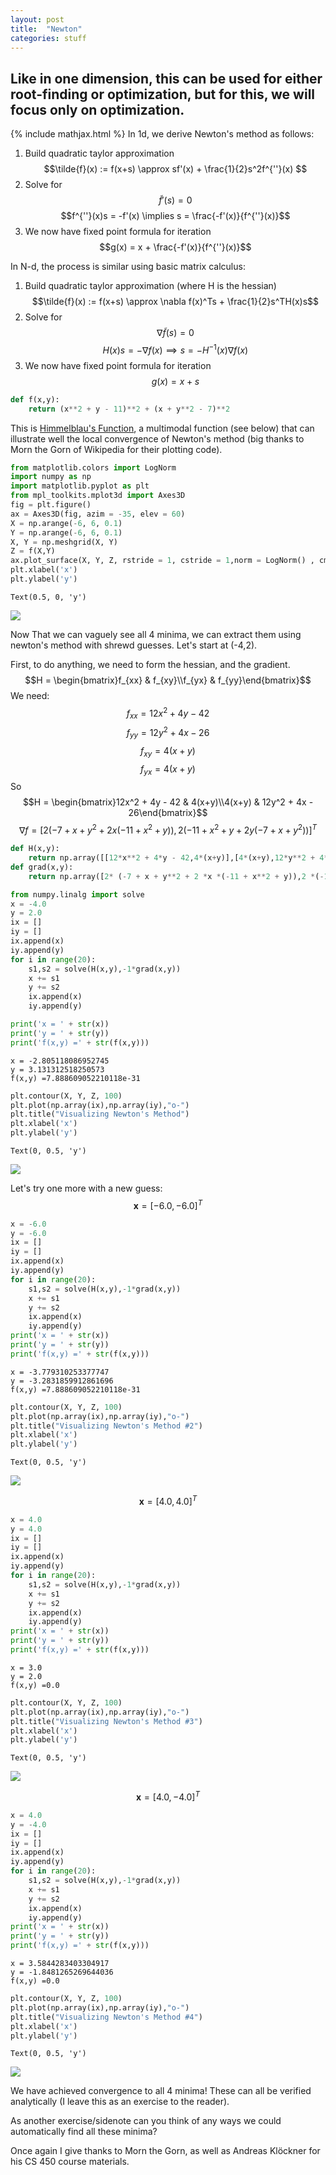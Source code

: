 ```yaml
---
layout: post
title:  "Newton"
categories: stuff
---
```


## Like in one dimension, this can be used for either root-finding or optimization, but for this, we will focus only on optimization.
{% include mathjax.html %}
In 1d, we derive Newton's method as follows:

1. Build quadratic taylor approximation
    $$\tilde{f}(x) := f(x+s) \approx sf'(x) + \frac{1}{2}s^2f^{''}(x) $$
2. Solve for $$\tilde{f}'(s) = 0$$
    $$f^{''}(x)s = -f'(x) \implies s = \frac{-f'(x)}{f^{''}(x)}$$
3. We now have fixed point formula for iteration
    $$g(x) = x + \frac{-f'(x)}{f^{''}(x)}$$

In N-d, the process is similar using basic matrix calculus:

1. Build quadratic taylor approximation (where H is the hessian)
    $$\tilde{f}(x) := f(x+s) \approx \nabla f(x)^Ts + \frac{1}{2}s^TH(x)s$$
2. Solve for $$\nabla \tilde{f}(s) = 0$$
    $$H(x)s = -\nabla f(x) \implies s = -H^{-1}(x)\nabla f(x)$$
3. We now have fixed point formula for iteration
    $$g(x) = x + s$$


```python
def f(x,y):
    return (x**2 + y - 11)**2 + (x + y**2 - 7)**2
```

This is [Himmelblau's Function](https://en.wikipedia.org/wiki/Himmelblau%27s_function), a multimodal function (see below) that can illustrate well the local convergence of Newton's method (big thanks to Morn the Gorn of Wikipedia for their plotting code).


```python
from matplotlib.colors import LogNorm
import numpy as np
import matplotlib.pyplot as plt
from mpl_toolkits.mplot3d import Axes3D
fig = plt.figure()
ax = Axes3D(fig, azim = -35, elev = 60)
X = np.arange(-6, 6, 0.1)
Y = np.arange(-6, 6, 0.1)
X, Y = np.meshgrid(X, Y)
Z = f(X,Y)
ax.plot_surface(X, Y, Z, rstride = 1, cstride = 1,norm = LogNorm() , cmap = plt.cm.prism)
plt.xlabel('x')
plt.ylabel('y')
```




    Text(0.5, 0, 'y')



<img src="{{site.baseurl}}/assets/output_6_1.png">


Now That we can vaguely see all 4 minima, we can extract them using newton's method with shrewd guesses. Let's start at (-4,2).

First, to do anything, we need to form the hessian, and the gradient.
$$H = \begin{bmatrix}f_{xx} & f_{xy}\\f_{yx} & f_{yy}\end{bmatrix}$$
We need:
$$f_{xx} = 12x^2 + 4y - 42$$
$$f_{yy} = 12y^2 + 4x - 26$$
$$f_{xy} = 4(x+y)$$
$$f_{yx} = 4(x+y)$$
So
$$H = \begin{bmatrix}12x^2 + 4y - 42 & 4(x+y)\\4(x+y) & 12y^2 + 4x - 26\end{bmatrix}$$
$$\nabla f = [ 2 (-7 + x + y^2 + 2 x (-11 + x^2 + y)),2 (-11 + x^2 + y + 2 y (-7 + x + y^2))]^T$$


```python
def H(x,y):
    return np.array([[12*x**2 + 4*y - 42,4*(x+y)],[4*(x+y),12*y**2 + 4*x - 26]])
def grad(x,y):
    return np.array([2* (-7 + x + y**2 + 2 *x *(-11 + x**2 + y)),2 *(-11 + x**2 + y + 2 *y *(-7 + x + y**2))]).T
```


```python
from numpy.linalg import solve
x = -4.0
y = 2.0
ix = []
iy = []
ix.append(x)
iy.append(y)
for i in range(20):
    s1,s2 = solve(H(x,y),-1*grad(x,y))
    x += s1
    y += s2
    ix.append(x)
    iy.append(y)
```


```python
print('x = ' + str(x))
print('y = ' + str(y))
print('f(x,y) =' + str(f(x,y)))
```

    x = -2.805118086952745
    y = 3.131312518250573
    f(x,y) =7.888609052210118e-31



```python
plt.contour(X, Y, Z, 100)
plt.plot(np.array(ix),np.array(iy),"o-")
plt.title("Visualizing Newton's Method")
plt.xlabel('x')
plt.ylabel('y')
```




    Text(0, 0.5, 'y')



<img src="{{site.baseurl}}/assets/output_12_1.png">


Let's try one more with a new guess: $$\textbf{x} = [-6.0,-6.0]^T$$


```python
x = -6.0
y = -6.0
ix = []
iy = []
ix.append(x)
iy.append(y)
for i in range(20):
    s1,s2 = solve(H(x,y),-1*grad(x,y))
    x += s1
    y += s2
    ix.append(x)
    iy.append(y)
print('x = ' + str(x))
print('y = ' + str(y))
print('f(x,y) =' + str(f(x,y)))
```

    x = -3.779310253377747
    y = -3.2831859912861696
    f(x,y) =7.888609052210118e-31



```python
plt.contour(X, Y, Z, 100)
plt.plot(np.array(ix),np.array(iy),"o-")
plt.title("Visualizing Newton's Method #2")
plt.xlabel('x')
plt.ylabel('y')
```




    Text(0, 0.5, 'y')




<img src="{{site.baseurl}}/assets/output_15_1.png">

$$\textbf{x} = [4.0,4.0]^T$$


```python
x = 4.0
y = 4.0
ix = []
iy = []
ix.append(x)
iy.append(y)
for i in range(20):
    s1,s2 = solve(H(x,y),-1*grad(x,y))
    x += s1
    y += s2
    ix.append(x)
    iy.append(y)
print('x = ' + str(x))
print('y = ' + str(y))
print('f(x,y) =' + str(f(x,y)))
```

    x = 3.0
    y = 2.0
    f(x,y) =0.0



```python
plt.contour(X, Y, Z, 100)
plt.plot(np.array(ix),np.array(iy),"o-")
plt.title("Visualizing Newton's Method #3")
plt.xlabel('x')
plt.ylabel('y')
```




    Text(0, 0.5, 'y')



<img src="{{site.baseurl}}/assets/output_18_1.png">


$$\textbf{x} = [4.0,-4.0]^T$$


```python
x = 4.0
y = -4.0
ix = []
iy = []
ix.append(x)
iy.append(y)
for i in range(20):
    s1,s2 = solve(H(x,y),-1*grad(x,y))
    x += s1
    y += s2
    ix.append(x)
    iy.append(y)
print('x = ' + str(x))
print('y = ' + str(y))
print('f(x,y) =' + str(f(x,y)))
```

    x = 3.5844283403304917
    y = -1.8481265269644036
    f(x,y) =0.0



```python
plt.contour(X, Y, Z, 100)
plt.plot(np.array(ix),np.array(iy),"o-")
plt.title("Visualizing Newton's Method #4")
plt.xlabel('x')
plt.ylabel('y')
```




    Text(0, 0.5, 'y')




<img src="{{site.baseurl}}/assets/output_21_1.png">

We have achieved convergence to all 4 minima! These can all be verified analytically (I leave this as an exercise to the reader).

As another exercise/sidenote can you think of any ways we could automatically find all these minima?

Once again I give thanks to Morn the Gorn, as well as Andreas Klöckner for his CS 450 course materials.
